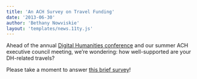 ```yaml
---
title: 'An ACH Survey on Travel Funding'
date: '2013-06-30'
author: 'Bethany Nowviskie'
layout: 'templates/news.11ty.js'
---
```

Ahead of the annual [Digital Humanities conference](http://dh2013.unl.edu) and our summer ACH executive council meeting, we’re wondering: how well-supported are your DH-related travels?

Please take a moment to answer [this brief survey](https://docs.google.com/forms/d/1I56q39w88gbbkYlzbpKWcShxARO90pbr6PzqODE2Wc0/viewform)!

